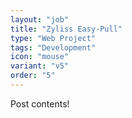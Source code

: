 ```yaml
---
layout: "job"
title: "Zyliss Easy-Pull"
type: "Web Project"
tags: "Development"
icon: "mouse"
variant: "v5"
order: "5"
---
```


Post contents!